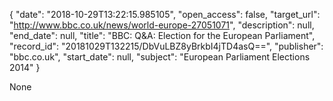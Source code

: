 {
  "date": "2018-10-29T13:22:15.985105", 
  "open_access": false, 
  "target_url": "http://www.bbc.co.uk/news/world-europe-27051071", 
  "description": null, 
  "end_date": null, 
  "title": "BBC:  Q&A: Election for the European Parliament", 
  "record_id": "20181029T132215/DbVuLBZ8yBrkbI4jTD4asQ==", 
  "publisher": "bbc.co.uk", 
  "start_date": null, 
  "subject": "European Parliament Elections 2014"
}

None